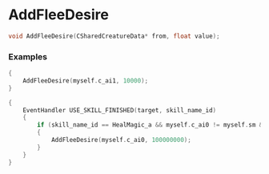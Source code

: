 # AddFleeDesire

```cpp - C++
void AddFleeDesire(CSharedCreatureData* from, float value);
```

### Examples

```cpp - C++
{
	AddFleeDesire(myself.c_ai1, 10000);
}
```

```cpp - C++
{
    EventHandler USE_SKILL_FINISHED(target, skill_name_id)
    {
        if (skill_name_id == HealMagic_a && myself.c_ai0 != myself.sm && DistFromMe(myself.c_ai0) < 200)
        {
            AddFleeDesire(myself.c_ai0, 100000000);
        }
    }
}
```
